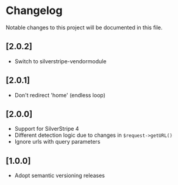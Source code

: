 # Changelog

Notable changes to this project will be documented in this file.

## [2.0.2]

- Switch to silverstripe-vendormodule


## [2.0.1]

- Don't redirect 'home' (endless loop)


## [2.0.0]

- Support for SilverStripe 4
- Different detection logic due to changes in `$request->getURL()`
- Ignore urls with query parameters


## [1.0.0]

- Adopt semantic versioning releases
